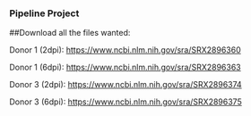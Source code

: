 ### Pipeline Project
##Download all the files wanted:

Donor 1 (2dpi): https://www.ncbi.nlm.nih.gov/sra/SRX2896360

Donor 1 (6dpi): https://www.ncbi.nlm.nih.gov/sra/SRX2896363 

Donor 3 (2dpi): https://www.ncbi.nlm.nih.gov/sra/SRX2896374 

Donor 3 (6dpi): https://www.ncbi.nlm.nih.gov/sra/SRX2896375

